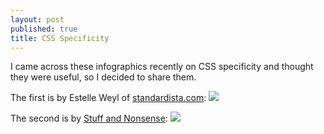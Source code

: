 ```yaml
---
layout: post
published: true
title: CSS Specificity
---
```

I came across these infographics recently on CSS specificity and thought they were useful, so I decided to share them.

The first is by Estelle Weyl of [standardista.com](http://www.standardista.com/):
![]({{site.cdn_path}}/2017/07/21/specifishity.png)

The second is by [Stuff and Nonsense](https://stuffandnonsense.co.uk/):
![]({{site.cdn_path}}/2017/07/21/starwars.jpg)
